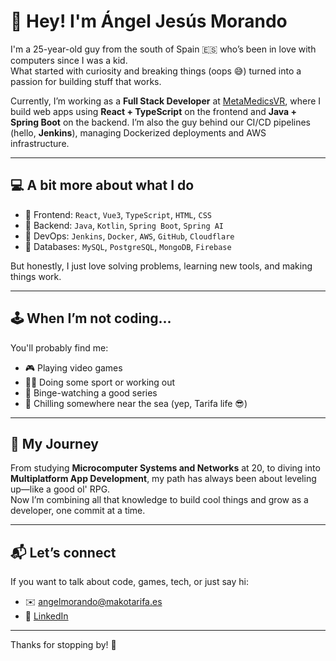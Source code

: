 # 👋 Hey! I'm Ángel Jesús Morando

I'm a 25-year-old guy from the south of Spain 🇪🇸 who’s been in love with computers since I was a kid.  
What started with curiosity and breaking things (oops 😅) turned into a passion for building stuff that works.

Currently, I’m working as a **Full Stack Developer** at [MetaMedicsVR](https://github.com/MetaMedicsVR-org), where I build web apps using **React + TypeScript** on the frontend and **Java + Spring Boot** on the backend. I’m also the guy behind our CI/CD pipelines (hello, **Jenkins**), managing Dockerized deployments and AWS infrastructure.

---

## 💻 A bit more about what I do

- 🔹 Frontend: `React`, `Vue3`, `TypeScript`, `HTML`, `CSS`
- 🔹 Backend: `Java`, `Kotlin`, `Spring Boot`, `Spring AI`
- 🔹 DevOps: `Jenkins`, `Docker`, `AWS`, `GitHub`, `Cloudflare`
- 🔹 Databases: `MySQL`, `PostgreSQL`, `MongoDB`, `Firebase`

But honestly, I just love solving problems, learning new tools, and making things work.

---

## 🕹️ When I’m not coding...

You'll probably find me:
- 🎮 Playing video games
- 🏋️‍♂️ Doing some sport or working out
- 🍿 Binge-watching a good series
- 🌊 Chilling somewhere near the sea (yep, Tarifa life 😎)

---

## 🚀 My Journey

From studying **Microcomputer Systems and Networks** at 20, to diving into **Multiplatform App Development**, my path has always been about leveling up—like a good ol' RPG.  
Now I’m combining all that knowledge to build cool things and grow as a developer, one commit at a time.

---

## 📬 Let’s connect

If you want to talk about code, games, tech, or just say hi:

- ✉️ angelmorando@makotarifa.es  
- 🔗 [LinkedIn](https://www.linkedin.com/in/ángel-j-morando-gallego-bb1a4923a/)  

---

Thanks for stopping by! 💙
